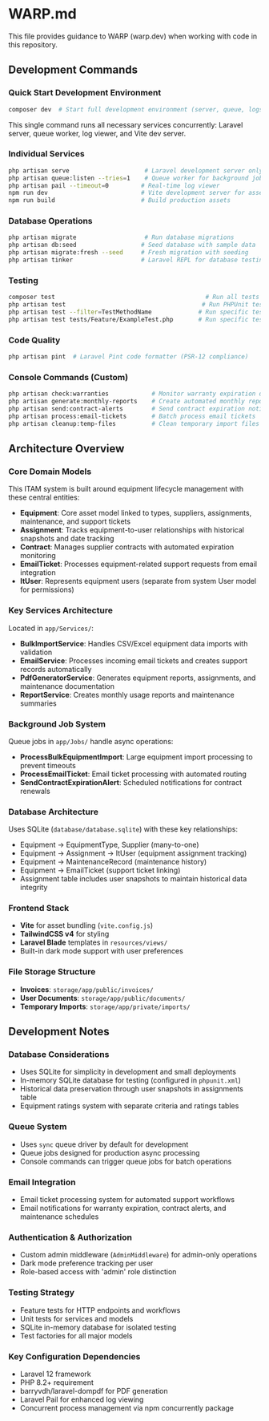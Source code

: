 # WARP.md

This file provides guidance to WARP (warp.dev) when working with code in this repository.

## Development Commands

### Quick Start Development Environment
```bash
composer dev  # Start full development environment (server, queue, logs, and Vite)
```
This single command runs all necessary services concurrently: Laravel server, queue worker, log viewer, and Vite dev server.

### Individual Services
```bash
php artisan serve                     # Laravel development server only
php artisan queue:listen --tries=1    # Queue worker for background jobs
php artisan pail --timeout=0         # Real-time log viewer
npm run dev                          # Vite development server for assets
npm run build                        # Build production assets
```

### Database Operations
```bash
php artisan migrate                   # Run database migrations
php artisan db:seed                  # Seed database with sample data
php artisan migrate:fresh --seed     # Fresh migration with seeding
php artisan tinker                   # Laravel REPL for database testing
```

### Testing
```bash
composer test                                          # Run all tests with config clear
php artisan test                                      # Run PHPUnit tests directly
php artisan test --filter=TestMethodName             # Run specific test method
php artisan test tests/Feature/ExampleTest.php       # Run specific test file
```

### Code Quality
```bash
php artisan pint  # Laravel Pint code formatter (PSR-12 compliance)
```

### Console Commands (Custom)
```bash
php artisan check:warranties            # Monitor warranty expiration dates
php artisan generate:monthly-reports    # Create automated monthly reports
php artisan send:contract-alerts        # Send contract expiration notifications
php artisan process:email-tickets       # Batch process email tickets
php artisan cleanup:temp-files          # Clean temporary import files
```

## Architecture Overview

### Core Domain Models
This ITAM system is built around equipment lifecycle management with these central entities:

- **Equipment**: Core asset model linked to types, suppliers, assignments, maintenance, and support tickets
- **Assignment**: Tracks equipment-to-user relationships with historical snapshots and date tracking
- **Contract**: Manages supplier contracts with automated expiration monitoring
- **EmailTicket**: Processes equipment-related support requests from email integration
- **ItUser**: Represents equipment users (separate from system User model for permissions)

### Key Services Architecture
Located in `app/Services/`:
- **BulkImportService**: Handles CSV/Excel equipment data imports with validation
- **EmailService**: Processes incoming email tickets and creates support records automatically
- **PdfGeneratorService**: Generates equipment reports, assignments, and maintenance documentation
- **ReportService**: Creates monthly usage reports and maintenance summaries

### Background Job System
Queue jobs in `app/Jobs/` handle async operations:
- **ProcessBulkEquipmentImport**: Large equipment import processing to prevent timeouts
- **ProcessEmailTicket**: Email ticket processing with automated routing
- **SendContractExpirationAlert**: Scheduled notifications for contract renewals

### Database Architecture
Uses SQLite (`database/database.sqlite`) with these key relationships:
- Equipment → EquipmentType, Supplier (many-to-one)
- Equipment → Assignment → ItUser (equipment assignment tracking)
- Equipment → MaintenanceRecord (maintenance history)
- Equipment → EmailTicket (support ticket linking)
- Assignment table includes user snapshots to maintain historical data integrity

### Frontend Stack
- **Vite** for asset bundling (`vite.config.js`)
- **TailwindCSS v4** for styling
- **Laravel Blade** templates in `resources/views/`
- Built-in dark mode support with user preferences

### File Storage Structure
- **Invoices**: `storage/app/public/invoices/`
- **User Documents**: `storage/app/public/documents/`
- **Temporary Imports**: `storage/app/private/imports/`

## Development Notes

### Database Considerations
- Uses SQLite for simplicity in development and small deployments
- In-memory SQLite database for testing (configured in `phpunit.xml`)
- Historical data preservation through user snapshots in assignments table
- Equipment ratings system with separate criteria and ratings tables

### Queue System
- Uses `sync` queue driver by default for development
- Queue jobs designed for production async processing
- Console commands can trigger queue jobs for batch operations

### Email Integration
- Email ticket processing system for automated support workflows
- Email notifications for warranty expiration, contract alerts, and maintenance schedules

### Authentication & Authorization
- Custom admin middleware (`AdminMiddleware`) for admin-only operations
- Dark mode preference tracking per user
- Role-based access with 'admin' role distinction

### Testing Strategy
- Feature tests for HTTP endpoints and workflows
- Unit tests for services and models
- SQLite in-memory database for isolated testing
- Test factories for all major models

### Key Configuration Dependencies
- Laravel 12 framework
- PHP 8.2+ requirement
- barryvdh/laravel-dompdf for PDF generation
- Laravel Pail for enhanced log viewing
- Concurrent process management via npm concurrently package
